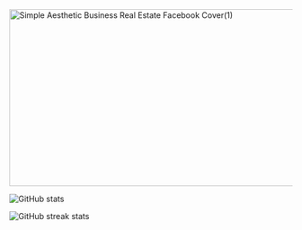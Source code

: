 <img width="851" height="315" alt="Simple Aesthetic Business Real Estate Facebook Cover(1)" src="https://github.com/user-attachments/assets/e4880407-3424-4310-804f-72125741c59c" />

![GitHub stats](https://github-readme-stats.vercel.app/api?username=ROONEY07&show_icons=true&count_private=true)  


![GitHub streak stats](https://streak-stats.demolab.com/?user=ROONEY07)  


